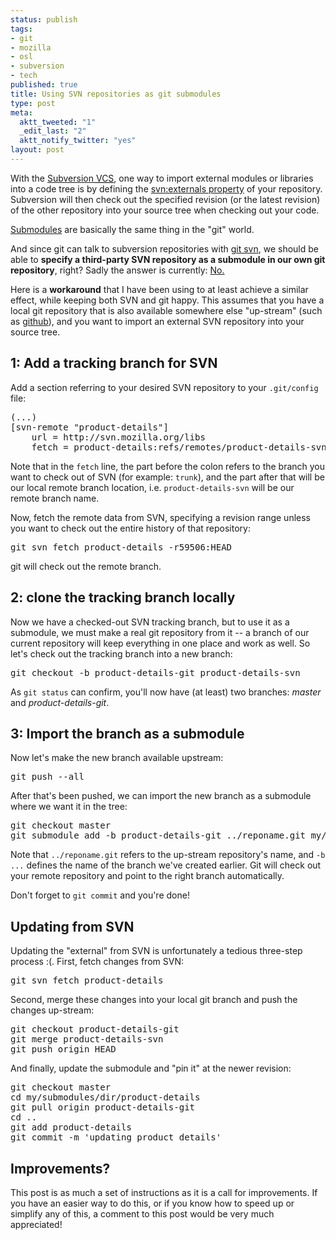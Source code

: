 ```yaml
--- 
status: publish
tags: 
- git
- mozilla
- osl
- subversion
- tech
published: true
title: Using SVN repositories as git submodules
type: post
meta: 
  aktt_tweeted: "1"
  _edit_last: "2"
  aktt_notify_twitter: "yes"
layout: post
---
```

With the <a href="http://subversion.tigris.org/">Subversion <acronym title="Version Control System">VCS</acronym></a>, one way to import external modules or libraries into a code tree is by defining the <a href="http://svnbook.red-bean.com/en/1.0/ch07s03.html">svn:externals property</a> of your repository. Subversion will then check out the specified revision (or the latest revision) of the other repository into your source tree when checking out your code.

<a href="http://www.kernel.org/pub/software/scm/git/docs/git-submodule.html">Submodules</a> are basically the same thing in the "git" world.

And since git can talk to subversion repositories with <a href="http://www.kernel.org/pub/software/scm/git/docs/git-svn.html">git svn</a>, we should be able to <strong>specify a third-party SVN repository as a submodule in our own git repository</strong>, right? Sadly the answer is currently: <a href="http://stackoverflow.com/questions/465042/is-it-possible-to-have-a-subversion-repository-as-a-git-submodule">No.</a>

Here is a <strong>workaround</strong> that I have been using to at least achieve a similar effect, while keeping both SVN and git happy. This assumes that you have a local git repository that is also available somewhere else "up-stream" (such as <a href="http://github.com">github</a>), and you want to import an external SVN repository into your source tree.

<h2>1: Add a tracking branch for SVN</h2>
Add a section referring to your desired SVN repository to your <code>.git/config</code> file:

<pre>(...)
[svn-remote "product-details"]
    url = http://svn.mozilla.org/libs
    fetch = product-details:refs/remotes/product-details-svn
</pre>

Note that in the <code>fetch</code> line, the part before the colon refers to the branch you want to check out of SVN (for example: <code>trunk</code>), and the part after that will be our local remote branch location, i.e. <code>product-details-svn</code> will be our remote branch name.

Now, fetch the remote data from SVN, specifying a revision range unless you want to check out the entire history of that repository:

<pre>git svn fetch product-details -r59506:HEAD</pre>

git will check out the remote branch.

<h2>2: clone the tracking branch locally</h2>
Now we have a checked-out SVN tracking branch, but to use it as a submodule, we must make a real git repository from it -- a branch of our current repository will keep everything in one place and work as well. So let's check out the tracking branch into a new branch:

<pre>git checkout -b product-details-git product-details-svn</pre>

As <code>git status</code> can confirm, you'll now have (at least) two branches: <em>master</em> and <em>product-details-git</em>.

<h2>3: Import the branch as a submodule</h2>
Now let's make the new branch available upstream:

<pre>git push --all</pre>

After that's been pushed, we can import the new branch as a submodule where we want it in the tree:

<pre>git checkout master
git submodule add -b product-details-git ../reponame.git my/submodules/dir/product-details
</pre>

Note that <code>../reponame.git</code> refers to the up-stream repository's name, and <code>-b ...</code> defines the name of the branch we've created earlier. Git will check out your remote repository and point to the right branch automatically.

Don't forget to <code>git commit</code> and you're done!

<h2>Updating from SVN</h2>
Updating the "external" from SVN is unfortunately a tedious three-step process :(. First, fetch changes from SVN:
<pre>git svn fetch product-details</pre>

Second, merge these changes into your local git branch and push the changes up-stream:
<pre>git checkout product-details-git
git merge product-details-svn
git push origin HEAD</pre>

And finally, update the submodule and "pin it" at the newer revision:
<pre>git checkout master
cd my/submodules/dir/product-details
git pull origin product-details-git
cd ..
git add product-details
git commit -m 'updating product details'</pre>

<h2>Improvements?</h2>
This post is as much a set of instructions as it is a call for improvements. If you have an easier way to do this, or if you know how to speed up or simplify any of this, a comment to this post would be very much appreciated!
